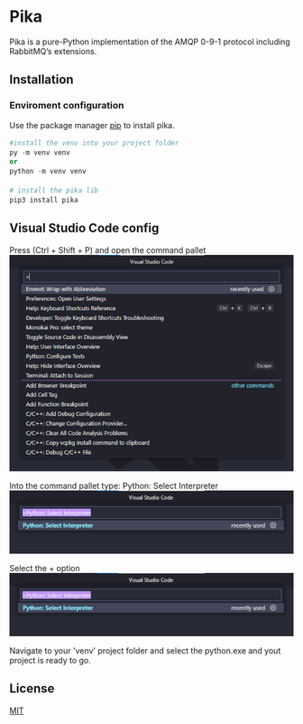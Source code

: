 # Pika

Pika is a pure-Python implementation of the AMQP 0-9-1 protocol including RabbitMQ’s extensions.

## Installation
### Enviroment configuration

Use the package manager [pip](https://pip.pypa.io/en/stable/) to install pika.

```python
#install the venv into your project folder
py -m venv venv 
or 
python -m venv venv

# install the pika lib
pip3 install pika

```

## Visual Studio Code config

Press (Ctrl + Shift + P) and open the command pallet
![My Image](img.png)

Into the command pallet type: Python: Select Interpreter
![My Image](img2.png)

Select the + option
![My Image](img3.png)

Navigate to your 'venv' project folder and select the python.exe and yout project is ready to go.

## License

[MIT](https://choosealicense.com/licenses/mit/)
